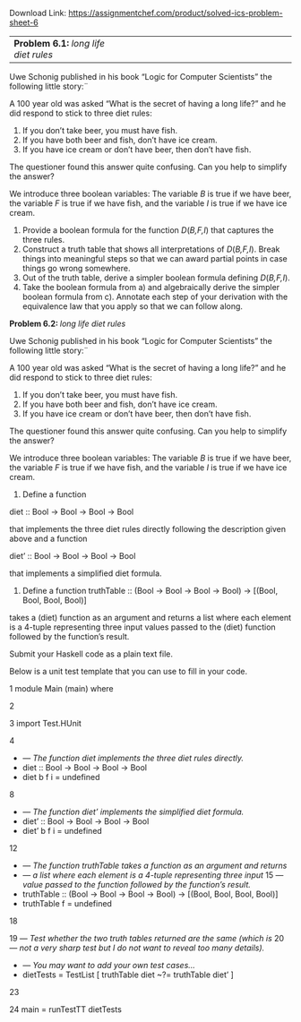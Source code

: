 Download Link: https://assignmentchef.com/product/solved-ics-problem-sheet-6
<br>
<table width="572">

 <tbody>

  <tr>

   <td width="201"><strong>Problem 6.1: </strong><em>long life diet rules</em></td>

   <td width="248"> </td>

   <td width="123"> </td>

  </tr>

 </tbody>

</table>

Uwe Schonig published in his book “Logic for Computer Scientists” the following little story:¨

A 100 year old was asked “What is the secret of having a long life?” and he did respond to stick to three diet rules:

<ol>

 <li>If you don’t take beer, you must have fish.</li>

 <li>If you have both beer and fish, don’t have ice cream.</li>

 <li>If you have ice cream or don’t have beer, then don’t have fish.</li>

</ol>

The questioner found this answer quite confusing. Can you help to simplify the answer?

We introduce three boolean variables: The variable <em>B </em>is true if we have beer, the variable <em>F </em>is true if we have fish, and the variable <em>I </em>is true if we have ice cream.

<ol>

 <li>Provide a boolean formula for the function <em>D</em>(<em>B,F,I</em>) that captures the three rules.</li>

 <li>Construct a truth table that shows all interpretations of <em>D</em>(<em>B,F,I</em>). Break things into meaningful steps so that we can award partial points in case things go wrong somewhere.</li>

 <li>Out of the truth table, derive a simpler boolean formula defining <em>D</em>(<em>B,F,I</em>).</li>

 <li>Take the boolean formula from a) and algebraically derive the simpler boolean formula from c). Annotate each step of your derivation with the equivalence law that you apply so that we can follow along.</li>

</ol>

<strong>Problem 6.2: </strong><em>long life diet rules                                                                                                          </em>

Uwe Schonig published in his book “Logic for Computer Scientists” the following little story:¨

A 100 year old was asked “What is the secret of having a long life?” and he did respond to stick to three diet rules:

<ol>

 <li>If you don’t take beer, you must have fish.</li>

 <li>If you have both beer and fish, don’t have ice cream.</li>

 <li>If you have ice cream or don’t have beer, then don’t have fish.</li>

</ol>

The questioner found this answer quite confusing. Can you help to simplify the answer?

We introduce three boolean variables: The variable <em>B </em>is true if we have beer, the variable <em>F </em>is true if we have fish, and the variable <em>I </em>is true if we have ice cream.

<ol>

 <li>Define a function</li>

</ol>

diet :: Bool -&gt; Bool -&gt; Bool -&gt; Bool

that implements the three diet rules directly following the description given above and a function

diet’ :: Bool -&gt; Bool -&gt; Bool -&gt; Bool

that implements a simplified diet formula.

<ol>

 <li>Define a function truthTable :: (Bool -&gt; Bool -&gt; Bool -&gt; Bool) -&gt; [(Bool, Bool, Bool, Bool)]</li>

</ol>

takes a (diet) function as an argument and returns a list where each element is a 4-tuple representing three input values passed to the (diet) function followed by the function’s result.

Submit your Haskell code as a plain text file.

Below is a unit test template that you can use to fill in your code.

1 module Main (main) where

2

3 import Test.HUnit

4

<ul>

 <li><em>— The function diet implements the three diet rules directly.</em></li>

 <li>diet :: Bool -&gt; Bool -&gt; Bool -&gt; Bool</li>

 <li>diet b f i = undefined</li>

</ul>

8

<ul>

 <li><em>— The function diet’ implements the simplified diet formula.</em></li>

 <li>diet’ :: Bool -&gt; Bool -&gt; Bool -&gt; Bool</li>

 <li>diet’ b f i = undefined</li>

</ul>

12

<ul>

 <li><em>— The function truthTable takes a function as an argument and returns</em></li>

 <li><em>— a list where each element is a 4-tuple representing three input </em>15 <em>— value passed to the function followed by the function’s result.</em></li>

 <li>truthTable :: (Bool -&gt; Bool -&gt; Bool -&gt; Bool) -&gt; [(Bool, Bool, Bool, Bool)]</li>

 <li>truthTable f = undefined</li>

</ul>

18

19 <em>— Test whether the two truth tables returned are the same (which is </em>20 <em>— not a very sharp test but I do not want to reveal too many details).</em>

<ul>

 <li><em>— You may want to add your own test cases…</em></li>

 <li>dietTests = TestList [ truthTable diet ~?= truthTable diet’ ]</li>

</ul>

23

24 main = runTestTT dietTests
